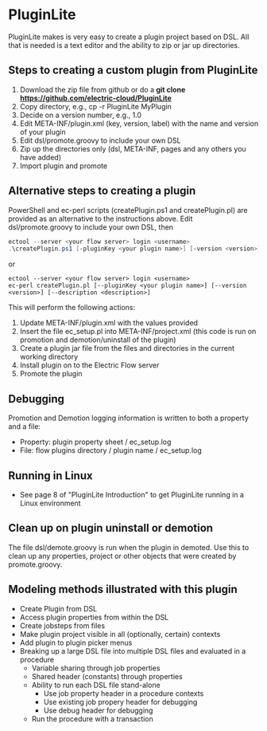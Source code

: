 # PluginLite
PluginLite makes is very easy to create a plugin project based on DSL.  All that is needed is a text editor and the ability to zip or jar up directories.

## Steps to creating a custom plugin from PluginLite
1. Download the zip file from github or do a **git clone https://github.com/electric-cloud/PluginLite**
2. Copy directory, e.g., cp -r PluginLite MyPlugin
2. Decide on a version number, e.g., 1.0
3. Edit META-INF/plugin.xml (key, version, label) with the name and version of your plugin
4. Edit dsl/promote.groovy to include your own DSL
5. Zip up the directories only (dsl, META-INF, pages and any others you have added) 
6. Import plugin and promote

## Alternative steps to creating a plugin
PowerShell and ec-perl scripts (createPlugin.ps1 and createPlugin.pl) are provided as an alternative to the instructions above.  Edit dsl/promote.groovy to include your own DSL, then
```powershell
ectool --server <your flow server> login <username>
.\createPlugin.ps1 [-pluginKey <your plugin name>] [-version <version>] [-description <description>]
```

or

```
ectool --server <your flow server> login <username>
ec-perl createPlugin.pl [--pluginKey <your plugin name>] [--version <version>] [--description <description>]
```

This will perform the following actions:
1. Update META-INF/plugin.xml with the values provided
2. Insert the file ec_setup.pl into META-INF/project.xml (this code is run on promotion and demotion/uninstall of the plugin)
3. Create a plugin jar file from the files and directories in the current working directory
4. Install plugin on to the Electric Flow server
5. Promote the plugin

## Debugging
Promotion and Demotion logging information is written to both a property and a file:
- Property: plugin property sheet / ec_setup.log
- File: flow plugins directory / plugin name / ec_setup.log

## Running in Linux
- See page 8 of "PluginLite Introduction" to get PluginLite running in a Linux environment

## Clean up on plugin uninstall or demotion
The file dsl/demote.groovy is run when the plugin in demoted.  Use this to clean up any properties, project or other objects that were created by promote.groovy.

## Modeling methods illustrated with this plugin
* Create Plugin from DSL
* Access plugin properties from within the DSL
* Create jobsteps from files
* Make plugin project visible in all (optionally, certain) contexts
* Add plugin to plugin picker menus
* Breaking up a large DSL file into multiple DSL files and evaluated in a procedure
	* Variable sharing through job properties
	* Shared header (constants) through properties
	* Ability to run each DSL file stand-alone
		* Use job property header in a procedure contexts
		* Use existing job propery header for debugging
		* Use debug header for debugging
	* Run the procedure with a transaction


